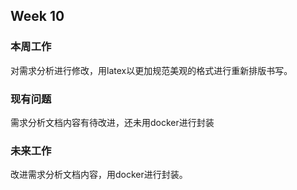 ## Week 10

### 本周工作

对需求分析进行修改，用latex以更加规范美观的格式进行重新排版书写。

### 现有问题

需求分析文档内容有待改进，还未用docker进行封装

### 未来工作

改进需求分析文档内容，用docker进行封装。